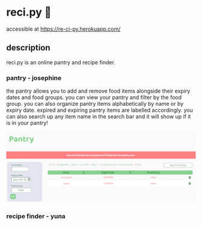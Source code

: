 # reci.py 🍔
accessible at https://re-ci-py.herokuapp.com/

## description
reci.py is an online pantry and recipe finder.

### pantry - josephine
the pantry allows you to add and remove food items alongside their expiry dates and food groups. you can view your pantry and filter by the food group. you can also organize pantry items alphabetically by name or by expiry date. expired and expiring pantry items are labelled accordingly. you can also search up any item name in the search bar and it will show up if it is in your pantry!

![alt text](https://github.com/josephine-w/reci.py/blob/main/app-images/pantry.jpg)

### recipe finder - yuna
